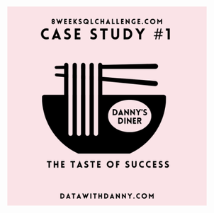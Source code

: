 <img src="https://github.com/tony1523/SQL/blob/main/8_Week%20_SQL_Challenge/img/case_study_1_pic.png"  width="450" height="450" style="display: block; margin: 0 auto">
